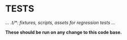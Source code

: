 # TESTS

_... .t/*: fixtures, scripts, assets for regression tests ..._

**These should be run on any change to this code base.**

